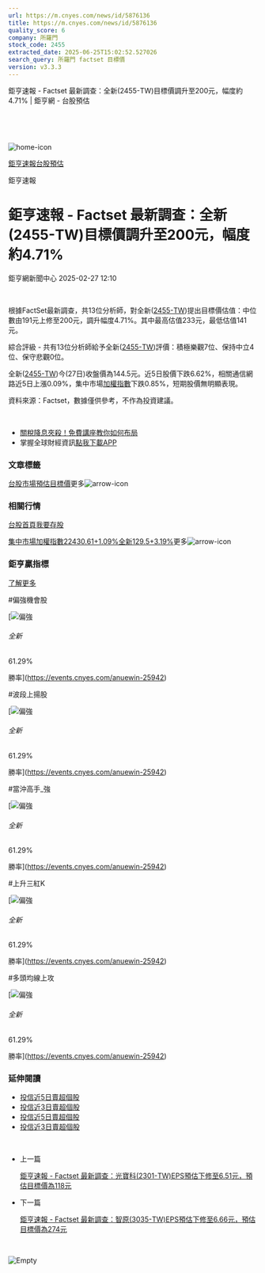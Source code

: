 ```yaml
---
url: https://m.cnyes.com/news/id/5876136
title: https://m.cnyes.com/news/id/5876136
quality_score: 6
company: 所羅門
stock_code: 2455
extracted_date: 2025-06-25T15:02:52.527026
search_query: 所羅門 factset 目標價
version: v3.3.3
---
```


鉅亨速報 - Factset 最新調查：全新(2455-TW)目標價調升至200元，幅度約4.71% | 鉅亨網 - 台股預估

‌

‌

![home-icon](/assets/icons/breadCrumb/symbol-icon-home.svg)

[鉅亨速報](/news/cat/anue_live)[台股預估](/news/cat/tw_forecast)

鉅亨速報

# 鉅亨速報 - Factset 最新調查：全新(2455-TW)目標價調升至200元，幅度約4.71%

鉅亨網新聞中心 2025-02-27 12:10

‌

根據FactSet最新調查，共13位分析師，對全新([2455-TW](https://www.cnyes.com/twstock/2455))提出目標價估值：中位數由191元上修至200元，調升幅度4.71%。其中最高估值233元，最低估值141元。

綜合評級 - 共有13位分析師給予全新([2455-TW](https://www.cnyes.com/twstock/2455))評價：積極樂觀7位、保持中立4位、保守悲觀0位。

全新([2455-TW](https://www.cnyes.com/twstock/2455))今(27日)收盤價為144.5元。近5日股價下跌6.62%，相關通信網路近5日上漲0.09%，集中市場[加權指數](https://invest.cnyes.com/index/TWS/TSE01)下跌0.85%，短期股價無明顯表現。

資料來源：Factset，數據僅供參考，不作為投資建議。

‌

* [關稅降息夾殺！免費講座教你如何布局](https://www.rsc.com.tw/Cnyes_RSC/SeminarBooking2025InvestmentOutlook.aspx?utm_source=anue&utm_medium=usstocks_end)
* 掌握全球財經資訊[點我下載APP](http://www.cnyes.com/app/?utm_source=mweb&utm_medium=HamMenuBanner&utm_campaign=fixed&utm_content=entr)

### 文章標籤

[台股](https://news.cnyes.com/tag/台股 "台股")[市場預估](https://news.cnyes.com/tag/市場預估 "市場預估")[目標價](https://news.cnyes.com/tag/目標價 "目標價")更多![arrow-icon](/assets/icons/arrows/arrow-down.svg)

### 相關行情

[台股首頁](https://www.cnyes.com/twstock)[我要存股](https://supr.link/8OHaU)

[集中市場加權指數22430.61+1.09%](https://invest.cnyes.com/index/TWS/TSE01)[全新129.5+3.19%](https://www.cnyes.com/twstock/2455)更多![arrow-icon](/assets/icons/arrows/arrow-down.svg)

### 鉅亨贏指標

[了解更多](https://events.cnyes.com/anuewin-25942)

#偏強機會股

[![偏強](/assets/icons/win-indicator/long.svg)

###### 全新

61.29%

勝率](https://events.cnyes.com/anuewin-25942)

#波段上揚股

[![偏強](/assets/icons/win-indicator/long.svg)

###### 全新

61.29%

勝率](https://events.cnyes.com/anuewin-25942)

#當沖高手\_強

[![偏強](/assets/icons/win-indicator/long.svg)

###### 全新

61.29%

勝率](https://events.cnyes.com/anuewin-25942)

#上升三紅K

[![偏強](/assets/icons/win-indicator/long.svg)

###### 全新

61.29%

勝率](https://events.cnyes.com/anuewin-25942)

#多頭均線上攻

[![偏強](/assets/icons/win-indicator/long.svg)

###### 全新

61.29%

勝率](https://events.cnyes.com/anuewin-25942)

### 延伸閱讀

* [投信近5日賣超個股](/news/id/5873692)
* [投信近3日賣超個股](/news/id/5873690)
* [投信近5日賣超個股](/news/id/5864846)
* [投信近3日賣超個股](/news/id/5864844)

‌

* 上一篇

  [鉅亨速報 - Factset 最新調查：光寶科(2301-TW)EPS預估下修至6.51元，預估目標價為118元](/news/id/5877205)
* 下一篇

  [鉅亨速報 - Factset 最新調查：智原(3035-TW)EPS預估下修至6.66元，預估目標價為274元](/news/id/5875673)

‌

![Empty](/assets/icons/skeleton/empty-image.svg)

‌